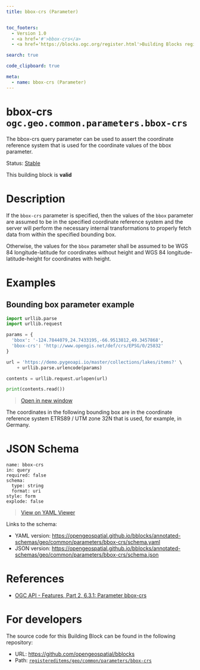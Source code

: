 ```yaml
---
title: bbox-crs (Parameter)


toc_footers:
  - Version 1.0
  - <a href='#'>bbox-crs</a>
  - <a href='https://blocks.ogc.org/register.html'>Building Blocks register</a>

search: true

code_clipboard: true

meta:
  - name: bbox-crs (Parameter)
---
```



# bbox-crs `ogc.geo.common.parameters.bbox-crs`

The bbox-crs query parameter can be used to assert the coordinate reference system that is used for the coordinate values of the bbox parameter.

<p class="status">
    <span data-rainbow-uri="http://www.opengis.net/def/status">Status</span>:
    <a href="http://www.opengis.net/def/status/stable" target="_blank" data-rainbow-uri>Stable</a>
</p>

<aside class="success">
This building block is <strong>valid</strong>
</aside>

# Description

If the `bbox-crs` parameter is specified, then the values of the `bbox` parameter are assumed to be in the specified
coordinate reference system and the server will perform the necessary internal transformations to properly fetch data
from within the specified bounding box.

Otherwise, the values for the `bbox` parameter shall be assumed to be WGS 84 longitude-latitude for coordinates
without height and WGS 84 longitude-latitude-height for coordinates with height.
# Examples

## Bounding box parameter example



```python
import urllib.parse
import urllib.request

params = {
  'bbox': '-124.7844079,24.7433195,-66.9513812,49.3457868',
  'bbox-crs': 'http://www.opengis.net/def/crs/EPSG/0/25832'
}

url = 'https://demo.pygeoapi.io/master/collections/lakes/items?' \
    + urllib.parse.urlencode(params)

contents = urllib.request.urlopen(url)

print(contents.read())

```

<blockquote class="lang-specific python">
  <p class="example-links">
    <a target="_blank" href="https://opengeospatial.github.io/bblocks/tests/geo/common/parameters/bbox-crs/example_1_1.python">Open in new window</a>
</blockquote>


The coordinates in the following bounding box are in the coordinate reference system ETRS89 / UTM zone 32N that is used, for example, in Germany.



# JSON Schema

```yaml--schema
name: bbox-crs
in: query
required: false
schema:
  type: string
  format: uri
style: form
explode: false

```

> <a target="_blank" href="https://avillar.github.io/TreedocViewer/?dataParser=yaml&amp;dataUrl=https%3A%2F%2Fopengeospatial.github.io%2Fbblocks%2Fannotated-schemas%2Fgeo%2Fcommon%2Fparameters%2Fbbox-crs%2Fschema.yaml&amp;expand=2&amp;option=%7B%22showTable%22%3A+false%7D">View on YAML Viewer</a>

Links to the schema:

* YAML version: <a href="https://opengeospatial.github.io/bblocks/annotated-schemas/geo/common/parameters/bbox-crs/schema.yaml" target="_blank">https://opengeospatial.github.io/bblocks/annotated-schemas/geo/common/parameters/bbox-crs/schema.yaml</a>
* JSON version: <a href="https://opengeospatial.github.io/bblocks/annotated-schemas/geo/common/parameters/bbox-crs/schema.json" target="_blank">https://opengeospatial.github.io/bblocks/annotated-schemas/geo/common/parameters/bbox-crs/schema.json</a>

# References

* [OGC API - Features, Part 2, 6.3.1: Parameter bbox-crs](http://www.opengis.net/doc/IS/ogcapi-features-2/1.0#_parameter_bbox_crs)

# For developers

The source code for this Building Block can be found in the following repository:

* URL: <a href="https://github.com/opengeospatial/bblocks" target="_blank">https://github.com/opengeospatial/bblocks</a>
* Path:
<code><a href="https://github.com/opengeospatial/bblocks/blob/HEAD/registereditems/geo/common/parameters/bbox-crs" target="_blank">registereditems/geo/common/parameters/bbox-crs</a></code>

